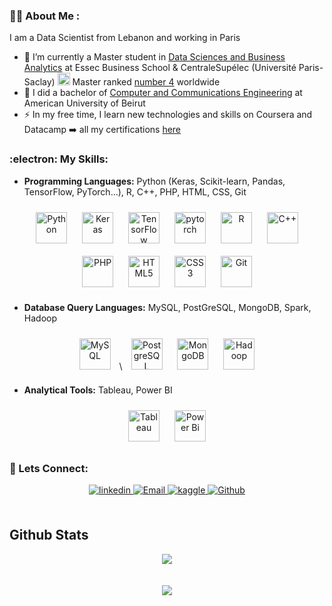 ### :woman_technologist: About Me :
I am a Data Scientist from Lebanon and working in Paris

- 🌱 I’m currently a Master student in [Data Sciences and Business Analytics](https://www.linkedin.com/school/essec-centralesupelec-master-data-sciences-business-analytics/?originalSubdomain=fr) at Essec Business School & CentraleSupélec (Université Paris-Saclay) <img src="https://gist.githubusercontent.com/armollica/2d03767d66218066680493b1f16cb21f/raw/b997d659e38095891d4dce2f0b16690d309bf004/platinum-3.png" width="20"> Master ranked [number 4](https://www.topuniversities.com/university-rankings/business-masters-rankings/business-analytics/2023) worldwide
- 📜 I did a bachelor of [Computer and Communications Engineering](https://www.aub.edu.lb/msfea/ece/CCE-BE/Pages/default.aspx) at American University of Beirut
- :zap: In my free time, I learn new technologies and skills on Coursera and Datacamp :arrow_right: all my certifications [here](https://www.linkedin.com/in/yasminahobeika/details/certifications/)

### :electron: My Skills:
- **Programming Languages:** Python (Keras, Scikit-learn, Pandas, TensorFlow, PyTorch...), R, C++, PHP, HTML, CSS, Git
<div align="center">
<img style="margin: 10px" src="https://profilinator.rishav.dev/skills-assets/python-original.svg" alt="Python" height="50" />
<img style="margin: 10px" src="https://profilinator.rishav.dev/skills-assets/keras.png" alt="Keras" height="50" />
<img style="margin: 10px" src="https://profilinator.rishav.dev/skills-assets/tensorflow-icon.svg" alt="TensorFlow" height="50" />
<img style="margin: 10px" src="https://profilinator.rishav.dev/skills-assets/pytorch-icon.svg" alt="pytorch" height="50" />
<img style="margin: 10px" src="https://profilinator.rishav.dev/skills-assets/r.svg" alt="R" height="50" /> 
<img style="margin: 10px" src="https://profilinator.rishav.dev/skills-assets/cplusplus-original.svg" alt="C++" height="50" />
<img style="margin: 10px" src="https://profilinator.rishav.dev/skills-assets/php-original.svg" alt="PHP" height="50" /> 
<img style="margin: 10px" src="https://profilinator.rishav.dev/skills-assets/html5-original-wordmark.svg" alt="HTML5" height="50" />
<img style="margin: 10px" src="https://profilinator.rishav.dev/skills-assets/css3-original-wordmark.svg" alt="CSS3" height="50" />
<img style="margin: 10px" src="https://profilinator.rishav.dev/skills-assets/git-scm-icon.svg" alt="Git" height="50" />
</div>

- **Database Query Languages:** MySQL, PostGreSQL, MongoDB, Spark, Hadoop
<div align="center">
<img style="margin: 10px" src="https://profilinator.rishav.dev/skills-assets/mysql-original-wordmark.svg" alt="MySQL" height="50" /> \
<img style="margin: 10px" src="https://profilinator.rishav.dev/skills-assets/postgresql-original-wordmark.svg" alt="PostgreSQL" height="50" />
<img style="margin: 10px" src="https://profilinator.rishav.dev/skills-assets/mongodb-original-wordmark.svg" alt="MongoDB" height="50" /> 
<img style="margin: 10px" src="https://profilinator.rishav.dev/skills-assets/apache_hadoop-icon.svg" alt="Hadoop" height="50" />
</div>

- **Analytical Tools:** Tableau, Power BI
<div align="center">
<img style="margin: 10px" src="https://profilinator.rishav.dev/skills-assets/tableau.svg" alt="Tableau" height="50" />
<img style="margin: 10px" src="https://profilinator.rishav.dev/skills-assets/powerbi.png" alt="Power Bi" height="50" />
</div>

### 🤝 Lets Connect:
<div align="center">
  <a href="https://linkedin.com/in/yasminahobeika" target="_blank">
<img src=https://img.shields.io/badge/linkedin-%231E77B5.svg?&style=for-the-badge&logo=linkedin&logoColor=white alt=linkedin style="margin-bottom: 5px;" />
</a>
  <a href="mailto:yasminahobeika@hotmail.com" target="_blank">
    <img alt="Email" src="https://img.shields.io/static/v1?label=Mail&message=yasminahobeika@hotmail.com&style=for-the-badge&color=red&logo=gmail&cacheSeconds=3600&link=mailto:yasminahobeika@hotmail.com" />
  </a>
 <a href="https://www.kaggle.com/yasminahobeika" target="_blank">
<img src=https://img.shields.io/badge/kaggle-%2344BAE8.svg?&style=for-the-badge&logo=kaggle&logoColor=white alt=kaggle style="margin-bottom: 5px;" />
</a>  
  <a href="https://github.com/yasminahobeika" target="_blank">
    <img alt="Github" src="https://img.shields.io/static/v1?label=GitHub&message=yasminahobeika&style=for-the-badge&color=black&logo=github&cacheSeconds=3600&link=https://github.com/yasminahobeika" />
  </a>
</div>

<br/>  


## Github Stats  
<div align="center"><img src="https://github-readme-stats.vercel.app/api?username=yasminahobeika&show_icons=true&count_private=true&hide_border=true" align="center" /></div>  

<br/>  

</td></tr></table>  

[//]: <> (## Github Stats)  
[//]: <> (<div align="center"><img src="https://github-readme-stats.vercel.app/api?username=yasminahobeika&show_icons=true&count_private=true&hide_border=true" align="center" /></div>)  

<br/>  
<div align="center">
<img src="https://komarev.com/ghpvc/?username=yasminahobeika&&style=flat-square" align="center" />
</div>  
<br/>  


<!--
**yasminahobeika/yasminahobeika** is a ✨ _special_ ✨ repository because its `README.md` (this file) appears on your GitHub profile.

Here are some ideas to get you started:

- 🔭 I’m currently working on ...
- 🌱 I’m currently learning ...
- 👯 I’m looking to collaborate on ...
- 🤔 I’m looking for help with ...
- 💬 Ask me about ...
- 📫 How to reach me: ...
- 😄 Pronouns: ...
- ⚡ Fun fact: ...
-->
